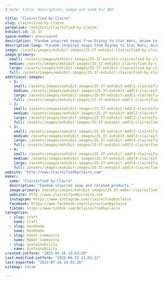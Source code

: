 ```yaml
---
# note: title, description, image are used for SEO

title: "Claireified by Claire"
slug: claireified-by-claire
permalink: /exhibits/claireified-by-claire/
exhibit-id: 25-37
space-number: Unassigned
description: "Fandom inspired soaps from Disney to Star Wars, Anime to Supernatural, Marvel, Harry Potter and more"
description-long: "Fandom inspired soaps from Disney to Star Wars, Anime to Supernatural, Marvel, Harry Potter. Related products including wax melts, linen/room spray, lotion, stickers and decals, and new for 2025, laser cut items such as clocks, key holders and more."
image: /assets/images/exhibit-images/25-37-exhibit-claireified-by-claire-2024-11-09-12-48-10-902-large.jpg
image-primary: 
  small: /assets/images/exhibit-images/25-37-exhibit-claireified-by-claire-2024-11-09-12-48-10-902-small.jpg
  medium: /assets/images/exhibit-images/25-37-exhibit-claireified-by-claire-2024-11-09-12-48-10-902-medium.jpg
  large: /assets/images/exhibit-images/25-37-exhibit-claireified-by-claire-2024-11-09-12-48-10-902-large.jpg
  full: /assets/images/exhibit-images/25-37-exhibit-claireified-by-claire-2024-11-09-12-48-10-902-full.jpg
additional-images: 
  - 1:
    small: /assets/images/exhibit-images/25-37-exhibit-addl1-claireified-by-claire-2024-01-08-10-44-09-small.jpg
    medium: /assets/images/exhibit-images/25-37-exhibit-addl1-claireified-by-claire-2024-01-08-10-44-09-medium.jpg
    large: /assets/images/exhibit-images/25-37-exhibit-addl1-claireified-by-claire-2024-01-08-10-44-09-large.jpg
    full: /assets/images/exhibit-images/25-37-exhibit-addl1-claireified-by-claire-2024-01-08-10-44-09-full.jpg
  - 2:
    small: /assets/images/exhibit-images/25-37-exhibit-addl2-claireified-by-claire-2024-01-08-11-20-20-small.jpg
    medium: /assets/images/exhibit-images/25-37-exhibit-addl2-claireified-by-claire-2024-01-08-11-20-20-medium.jpg
    large: /assets/images/exhibit-images/25-37-exhibit-addl2-claireified-by-claire-2024-01-08-11-20-20-large.jpg
    full: /assets/images/exhibit-images/25-37-exhibit-addl2-claireified-by-claire-2024-01-08-11-20-20-full.jpg
  - 3:
    small: /assets/images/exhibit-images/25-37-exhibit-addl3-claireified-by-claire-2024-01-08-11-15-51-small.jpg
    medium: /assets/images/exhibit-images/25-37-exhibit-addl3-claireified-by-claire-2024-01-08-11-15-51-medium.jpg
    large: /assets/images/exhibit-images/25-37-exhibit-addl3-claireified-by-claire-2024-01-08-11-15-51-large.jpg
    full: /assets/images/exhibit-images/25-37-exhibit-addl3-claireified-by-claire-2024-01-08-11-15-51-full.jpg
  - 4:
    small: /assets/images/exhibit-images/25-37-exhibit-addl4-claireified-by-claire-d20onarope-small.jpg
    medium: /assets/images/exhibit-images/25-37-exhibit-addl4-claireified-by-claire-d20onarope-medium.jpg
    large: /assets/images/exhibit-images/25-37-exhibit-addl4-claireified-by-claire-d20onarope-large.jpg
    full: /assets/images/exhibit-images/25-37-exhibit-addl4-claireified-by-claire-d20onarope-full.jpg
website: "http://www.claireifiedbyclaire.com"
maker: 
  name: "Claireified by Claire"
  description: "Fandom inspired soap and related products."
  image-primary: /assets/images/exhibit-images/25-37-maker-claireified-by-claire-cbc-lobo-color-medium.png
  website: http://www.claireifiedbyclaire.com
  instagram: https://www.instagram.com/claireifiedbyclaire
  facebook: https://www.facebook.com/claireifiedbyclaire
  tiktok: https://www.tiktok.com/@claireifiedbyclaire
categories: 
  - slug: craft
    name: Craft
  - slug: handmade
    name: Handmade
  - slug: maker-community
    name: Maker Community
  - slug: sustainability
    name: Sustainability
created-jotform: "2025-06-16 13:53:20"
last-modified-jotform: "2025-06-23 21:03:22"
last-exported: "2025-07-26 14:33:26"
sitemap: false

---
```

